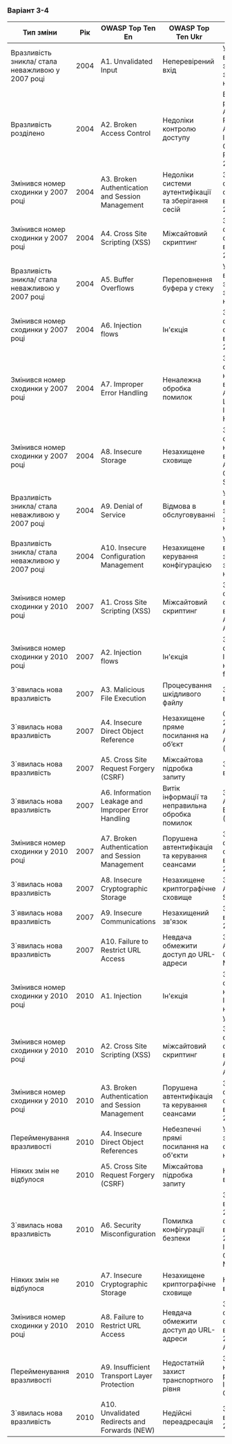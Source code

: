### Варіант 3-4




| Тип зміни                                        | Рік  | OWASP Top Ten En                                    | OWASP Top Ten Ukr                                   | Подробиці зміни                                                                                                 |
|--------------------------------------------------|------|-----------------------------------------------------|-----------------------------------------------------|-----------------------------------------------------------------------------------------------------------------|
| Вразливість зникла/ стала неважливою у 2007 році | 2004 | A1. Unvalidated Input                               | Неперевірений вхід                                  | У 2007 році вразливість зникла (вийшла за межі Top 10 найважливіших)                                            |
| Вразливість розділено                            | 2004 | A2. Broken Access Control                           | Недоліки контролю доступу                           | Вразливість розділено на A10. Failure to Restrict URL Access та A4. Insecure Direct Object Reference у 2007 році |
| Змінився номер сходинки у 2007 році              | 2004 | A3. Broken Authentication and Session Management    | Недоліки системи аутентифікації та зберігання сесій | Змінився номер сходинки у списку вразливостей у 2007 з А3 на А7                                                 |
| Змінився номер сходинки у 2007 році              | 2004 | A4. Cross Site Scripting (XSS)                      | Міжсайтовий скриптинг                               | Змінився номер сходинки у списку вразливостей у 2007 з А4 на А1                                                 |
| Вразливість зникла/ стала неважливою у 2007 році | 2004 | A5. Buffer Overflows                                | Переповнення буфера у стеку                         | У 2007 році вразливість зникла (вийшла за межі Top 10 найважливіших)                                            |
| Змінився номер сходинки у 2007 році              | 2004 | A6. Injection flows                                 | Ін'єкція                                            | Змінився номер сходинки у списку вразливостей у 2007 з А3 на А2                                                 |
| Змінився номер сходинки у 2007 році              | 2004 | A7. Improper Error Handling                         | Неналежна обробка помилок                           | Змінився номер сходинки та назва вразливості на A6. Information Leakage and Improper Error Handling             |
| Змінився номер сходинки у 2007 році              | 2004 | A8. Insecure Storage                                | Незахищене сховище                                  | Змінився номер сходинки та назва вразливості на A8. Insecure Cryptographic Storage у 2007                       |
| Вразливість зникла/ стала неважливою у 2007 році | 2004 | A9. Denial of Service                               | Відмова в обслуговуванні                            | У 2007 році вразливість зникла (вийшла за межі Top 10 найважливіших)                                            |
| Вразливість зникла/ стала неважливою у 2007 році | 2004 | A10. Insecure Configuration Manаgement              | Незахищене керування конфігурацією                  | У 2007 році вразливість зникла (вийшла за межі Top 10 найважливіших)                                            |
| Змінився номер сходинки у 2010 році              | 2007 | A1. Cross Site Scripting (XSS)                      | Міжсайтовий скриптинг                               | Змінився номер сходинки у списку вразливостей з А4 (2004) на А1 (2007)                                          |
| Змінився номер сходинки у 2010 році              | 2007 | A2. Injection flows                                 | Ін'єкція                                            | Змінився номер сходинки з A6. Injection flows на A2. Injection flows                                            |
| З`явилась нова вразливість                       | 2007 | A3. Malicious File Execution                        | Процесування шкідливого файлу                       | З`явилась нова вразливість                                                                                      |
| З`явилась нова вразливість                       | 2007 | A4. Insecure Direct Object Reference                | Незахищене пряме посилання на об’єкт                | Створено у 2007 році від A2. Broken Access Control (2004)                                                       |
| З`явилась нова вразливість                       | 2007 | A5. Cross Site Request Forgery (CSRF)               | Міжсайтова підробка запиту                          | З`явилась нова вразливість                                                                                      |
| З`явилась нова вразливість                       | 2007 | A6. Information Leakage and Improper Error Handling | Витік інформації та неправильна обробка помилок     | З`явилась від A7. Improper Error Handling (2004)                                                                |
| Змінився номер сходинки у 2010 році              | 2007 | A7. Broken Authentication and Session Management    | Порушена автентифікація та керування сеансами       | Змінився номер сходинки у списку вразливостей у 2007 з А3 на А7                                                 |
| З`явилась нова вразливість                       | 2007 | A8. Insecure Cryptographic Storage                  | Незахищене криптографічне сховище                   | З'явилась від A8. Insecure Storage (2004)                                                                       |
| З`явилась нова вразливість                       | 2007 | A9. Insecure Communications                         | Незахищений зв'язок                                 | З`явилась нова вразливість у 2007 році                                                                          |
| З`явилась нова вразливість                       | 2007 | A10. Failure to Restrict URL Access                 | Невдача обмежити доступ до URL-адреси               | З'явилась від A10. Insecure Configuration Manаgement                                                            |
| Змінився номер сходинки у 2010 році              | 2010 | A1. Injection                                       | Ін'єкція                                            | Змінився номер сходинки та назва з A2. Injection flows  на A1. Injection у 2007                                |
| Змінився номер сходинки у 2010 році              | 2010 | A2. Cross Site Scripting (XSS)                      | міжсайтовий скриптинг                               | Змінився номер сходинки у списку вразливостей з А1 (2007) на А2 (2010)                                          |
| Змінився номер сходинки у 2010 році              | 2010 | A3. Broken Authentication and Session Management    | Порушена автентифікація та керування сеансами       | Змінився номер сходинки у списку вразливостей у 2010 з А7 на А3                                                 |
| Перейменування вразливості                       | 2010 | A4. Insecure Direct Object References               | Небезпечні прямі посилання на об'єкти               | У 2010 році змінилася слово Reference на References                                                             |
| Ніяких змін не відбулося                         | 2010 | A5. Cross Site Request Forgery (CSRF)               | Міжсайтова підробка запиту                          | Ніяких змін не відбулося                                                                                        |
| З`явилась нова вразливість                       | 2010 | A6. Security Misconfiguration                       | Помилка конфігурації безпеки                        | З`явилась нова вразливість у 2010 році на основі вразливості 2004 року A10. Insecure Configuration Manаgement   |
| Ніяких змін не відбулося                         | 2010 | A7. Insecure Cryptographic Storage                  | Незахищене криптографічне сховище                   | Ніяких змін не відбулося                                                                                        |
| Змінився номер сходинки у 2010 році              | 2010 | A8. Failure to Restrict URL Access                  | Невдача обмежити доступ до URL-адреси               | Змінився номер сходинки у списку вразливостей у 2010 з А10 на А8                                                |
| Перейменування вразливості                       | 2010 | A9. Insufficient Transport Layer Protection         | Недостатній захист транспортного рівня              | Змінилася назва, у 2007 році: A9. Insecure Communications                                                       |
| З`явилась нова вразливість                       | 2010 | A10. Unvalidated Redirects and Forwards (NEW)       | Недійсні переадресація                              | З`явилась нова вразливість у 2010 році                                                                          |
